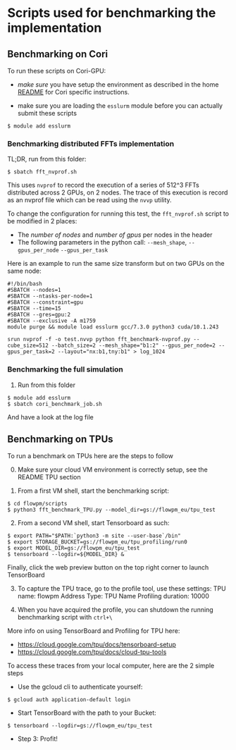 # Scripts used for benchmarking the implementation


## Benchmarking on Cori

To run these scripts on Cori-GPU:

  - *make sure* you have setup the environment as described in the home [README](../README.md)
  for Cori specific instructions.

  - make sure you are loading the `esslurm` module before you can actually submit these scripts
  ```
  $ module add esslurm
  ```

### Benchmarking distributed FFTs implementation

TL;DR, run from this folder:
```
$ sbatch fft_nvprof.sh
```
This uses `nvprof` to record the execution of a series of 512^3 FFTs distributed
across 2 GPUs, on 2 nodes. The trace of this execution is record as an nvprof file
which can be read using the `nvvp` utility.

To change the configuration for running this test, the `fft_nvprof.sh` script to
be modified in 2 places:
  - The *number of nodes* and *number of gpus* per nodes in the header
  - The following parameters in the python call: `--mesh_shape`, `--gpus_per_node` `--gpus_per_task`

Here is an example to run the same size transform but on two GPUs on the same node:
```
#!/bin/bash
#SBATCH --nodes=1
#SBATCH --ntasks-per-node=1
#SBATCH --constraint=gpu
#SBATCH --time=15
#SBATCH --gres=gpu:2
#SBATCH --exclusive -A m1759
module purge && module load esslurm gcc/7.3.0 python3 cuda/10.1.243

srun nvprof -f -o test.nvvp python fft_benchmark-nvprof.py --cube_size=512 --batch_size=2 --mesh_shape="b1:2" --gpus_per_node=2 --gpus_per_task=2 --layout="nx:b1,tny:b1" > log_1024
```

### Benchmarking the full simulation
1) Run from this folder
```
$ module add esslurm
$ sbatch cori_benchmark_job.sh
```
And have a look at the log file


## Benchmarking on TPUs

To run a benchmark on TPUs here are the steps to follow

0) Make sure your cloud VM environment is correctly setup, see the README TPU section

1) From a first VM shell, start the benchmarking script:
```
$ cd flowpm/scripts
$ python3 fft_benchmark_TPU.py --model_dir=gs://flowpm_eu/tpu_test
```

2) From a second VM shell, start Tensorboard as such:
```
$ export PATH="$PATH:`python3 -m site --user-base`/bin"
$ export STORAGE_BUCKET=gs://flowpm_eu/tpu_profiling/run0
$ export MODEL_DIR=gs://flowpm_eu/tpu_test
$ tensorboard --logdir=${MODEL_DIR} &
```
Finally, click the web preview button on the top right corner to launch TensorBoard

3) To capture the TPU trace, go to the profile tool, use these settings:
TPU name: flowpm
Address Type: TPU Name
Profiling duration: 10000

4) When you have acquired the profile, you can shutdown the running benchmarking
script with `ctrl+\`

More info on using TensorBoard and Profiling for TPU here:
  - https://cloud.google.com/tpu/docs/tensorboard-setup
  - https://cloud.google.com/tpu/docs/cloud-tpu-tools

To access these traces from your local computer, here are the 2 simple steps
  - Use the gcloud cli to authenticate yourself:
  ```
  $ gcloud auth application-default login
  ```
  - Start TensorBoard with the path to your Bucket:
  ```
  $ tensorboard --logdir=gs://flowpm_eu/tpu_test
  ```
  - Step 3: Profit!
